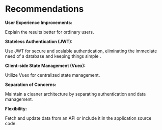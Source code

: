 # Recommendations

**User Experience Improvements:**

Explain the results better for ordinary users.

&#x20;**Stateless Authentication (JWT):**&#x20;

Use JWT for secure and scalable authentication, eliminating the immediate need of a database and keeping things simple .&#x20;

**Client-side State Management (Vuex):**&#x20;

Utilize Vuex for centralized state management.&#x20;

**Separation of Concerns:**&#x20;

Maintain a cleaner architecture by separating authentication and data management.

**Flexibility:**&#x20;

Fetch and update data from an API or include it in the application source code.
